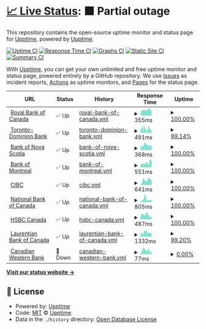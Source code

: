 # [📈 Live Status](https://ca.banks.downly.net): <!--live status--> **🟧 Partial outage**

This repository contains the open-source uptime monitor and status page for [Upptime](https://upptime.js.org), powered by [Upptime](https://github.com/upptime/upptime).

[![Uptime CI](https://github.com/Downly-Net/Downly/workflows/Uptime%20CI/badge.svg)](https://github.com/Downly-Net/Downly/actions?query=workflow%3A%22Uptime+CI%22)
[![Response Time CI](https://github.com/Downly-Net/Downly/workflows/Response%20Time%20CI/badge.svg)](https://github.com/Downly-Net/Downly/actions?query=workflow%3A%22Response+Time+CI%22)
[![Graphs CI](https://github.com/Downly-Net/Downly/workflows/Graphs%20CI/badge.svg)](https://github.com/Downly-Net/Downly/actions?query=workflow%3A%22Graphs+CI%22)
[![Static Site CI](https://github.com/Downly-Net/Downly/workflows/Static%20Site%20CI/badge.svg)](https://github.com/Downly-Net/Downly/actions?query=workflow%3A%22Static+Site+CI%22)
[![Summary CI](https://github.com/Downly-Net/Downly/workflows/Summary%20CI/badge.svg)](https://github.com/Downly-Net/Downly/actions?query=workflow%3A%22Summary+CI%22)

With [Upptime](https://upptime.js.org), you can get your own unlimited and free uptime monitor and status page, powered entirely by a GitHub repository. We use [Issues](https://github.com/upptime/upptime/issues) as incident reports, [Actions](https://github.com/Downly-Net/Downly/actions) as uptime monitors, and [Pages](https://ca.banks.downly.net) for the status page.

<!--start: status pages-->
<!-- This summary is generated by Upptime (https://github.com/upptime/upptime) -->
<!-- Do not edit this manually, your changes will be overwritten -->
<!-- prettier-ignore -->
| URL | Status | History | Response Time | Uptime |
| --- | ------ | ------- | ------------- | ------ |
| <img alt="" src="https://icons.duckduckgo.com/ip3/www.rbcroyalbank.com.ico" height="13"> [Royal Bank of Canada](https://www.rbcroyalbank.com) | ✅ Up | [royal-bank-of-canada.yml](https://github.com/Thexyz/Canadian-Banks-Monitoring/commits/HEAD/history/royal-bank-of-canada.yml) | <details><summary><img alt="Response time graph" src="./graphs/royal-bank-of-canada/response-time-week.png" height="20"> 355ms</summary><br><a href="https://ca.banks.downly.net/history/royal-bank-of-canada"><img alt="Response time 441" src="https://img.shields.io/endpoint?url=https%3A%2F%2Fraw.githubusercontent.com%2FThexyz%2FCanadian-Banks-Monitoring%2FHEAD%2Fapi%2Froyal-bank-of-canada%2Fresponse-time.json"></a><br><a href="https://ca.banks.downly.net/history/royal-bank-of-canada"><img alt="24-hour response time 257" src="https://img.shields.io/endpoint?url=https%3A%2F%2Fraw.githubusercontent.com%2FThexyz%2FCanadian-Banks-Monitoring%2FHEAD%2Fapi%2Froyal-bank-of-canada%2Fresponse-time-day.json"></a><br><a href="https://ca.banks.downly.net/history/royal-bank-of-canada"><img alt="7-day response time 355" src="https://img.shields.io/endpoint?url=https%3A%2F%2Fraw.githubusercontent.com%2FThexyz%2FCanadian-Banks-Monitoring%2FHEAD%2Fapi%2Froyal-bank-of-canada%2Fresponse-time-week.json"></a><br><a href="https://ca.banks.downly.net/history/royal-bank-of-canada"><img alt="30-day response time 464" src="https://img.shields.io/endpoint?url=https%3A%2F%2Fraw.githubusercontent.com%2FThexyz%2FCanadian-Banks-Monitoring%2FHEAD%2Fapi%2Froyal-bank-of-canada%2Fresponse-time-month.json"></a><br><a href="https://ca.banks.downly.net/history/royal-bank-of-canada"><img alt="1-year response time 441" src="https://img.shields.io/endpoint?url=https%3A%2F%2Fraw.githubusercontent.com%2FThexyz%2FCanadian-Banks-Monitoring%2FHEAD%2Fapi%2Froyal-bank-of-canada%2Fresponse-time-year.json"></a></details> | <details><summary><a href="https://ca.banks.downly.net/history/royal-bank-of-canada">100.00%</a></summary><a href="https://ca.banks.downly.net/history/royal-bank-of-canada"><img alt="All-time uptime 100.00%" src="https://img.shields.io/endpoint?url=https%3A%2F%2Fraw.githubusercontent.com%2FThexyz%2FCanadian-Banks-Monitoring%2FHEAD%2Fapi%2Froyal-bank-of-canada%2Fuptime.json"></a><br><a href="https://ca.banks.downly.net/history/royal-bank-of-canada"><img alt="24-hour uptime 100.00%" src="https://img.shields.io/endpoint?url=https%3A%2F%2Fraw.githubusercontent.com%2FThexyz%2FCanadian-Banks-Monitoring%2FHEAD%2Fapi%2Froyal-bank-of-canada%2Fuptime-day.json"></a><br><a href="https://ca.banks.downly.net/history/royal-bank-of-canada"><img alt="7-day uptime 100.00%" src="https://img.shields.io/endpoint?url=https%3A%2F%2Fraw.githubusercontent.com%2FThexyz%2FCanadian-Banks-Monitoring%2FHEAD%2Fapi%2Froyal-bank-of-canada%2Fuptime-week.json"></a><br><a href="https://ca.banks.downly.net/history/royal-bank-of-canada"><img alt="30-day uptime 100.00%" src="https://img.shields.io/endpoint?url=https%3A%2F%2Fraw.githubusercontent.com%2FThexyz%2FCanadian-Banks-Monitoring%2FHEAD%2Fapi%2Froyal-bank-of-canada%2Fuptime-month.json"></a><br><a href="https://ca.banks.downly.net/history/royal-bank-of-canada"><img alt="1-year uptime 100.00%" src="https://img.shields.io/endpoint?url=https%3A%2F%2Fraw.githubusercontent.com%2FThexyz%2FCanadian-Banks-Monitoring%2FHEAD%2Fapi%2Froyal-bank-of-canada%2Fuptime-year.json"></a></details>
| <img alt="" src="https://icons.duckduckgo.com/ip3/www.td.com.ico" height="13"> [Toronto-Dominion Bank](https://www.td.com) | ✅ Up | [toronto-dominion-bank.yml](https://github.com/Thexyz/Canadian-Banks-Monitoring/commits/HEAD/history/toronto-dominion-bank.yml) | <details><summary><img alt="Response time graph" src="./graphs/toronto-dominion-bank/response-time-week.png" height="20"> 491ms</summary><br><a href="https://ca.banks.downly.net/history/toronto-dominion-bank"><img alt="Response time 425" src="https://img.shields.io/endpoint?url=https%3A%2F%2Fraw.githubusercontent.com%2FThexyz%2FCanadian-Banks-Monitoring%2FHEAD%2Fapi%2Ftoronto-dominion-bank%2Fresponse-time.json"></a><br><a href="https://ca.banks.downly.net/history/toronto-dominion-bank"><img alt="24-hour response time 645" src="https://img.shields.io/endpoint?url=https%3A%2F%2Fraw.githubusercontent.com%2FThexyz%2FCanadian-Banks-Monitoring%2FHEAD%2Fapi%2Ftoronto-dominion-bank%2Fresponse-time-day.json"></a><br><a href="https://ca.banks.downly.net/history/toronto-dominion-bank"><img alt="7-day response time 491" src="https://img.shields.io/endpoint?url=https%3A%2F%2Fraw.githubusercontent.com%2FThexyz%2FCanadian-Banks-Monitoring%2FHEAD%2Fapi%2Ftoronto-dominion-bank%2Fresponse-time-week.json"></a><br><a href="https://ca.banks.downly.net/history/toronto-dominion-bank"><img alt="30-day response time 549" src="https://img.shields.io/endpoint?url=https%3A%2F%2Fraw.githubusercontent.com%2FThexyz%2FCanadian-Banks-Monitoring%2FHEAD%2Fapi%2Ftoronto-dominion-bank%2Fresponse-time-month.json"></a><br><a href="https://ca.banks.downly.net/history/toronto-dominion-bank"><img alt="1-year response time 425" src="https://img.shields.io/endpoint?url=https%3A%2F%2Fraw.githubusercontent.com%2FThexyz%2FCanadian-Banks-Monitoring%2FHEAD%2Fapi%2Ftoronto-dominion-bank%2Fresponse-time-year.json"></a></details> | <details><summary><a href="https://ca.banks.downly.net/history/toronto-dominion-bank">99.14%</a></summary><a href="https://ca.banks.downly.net/history/toronto-dominion-bank"><img alt="All-time uptime 99.89%" src="https://img.shields.io/endpoint?url=https%3A%2F%2Fraw.githubusercontent.com%2FThexyz%2FCanadian-Banks-Monitoring%2FHEAD%2Fapi%2Ftoronto-dominion-bank%2Fuptime.json"></a><br><a href="https://ca.banks.downly.net/history/toronto-dominion-bank"><img alt="24-hour uptime 100.00%" src="https://img.shields.io/endpoint?url=https%3A%2F%2Fraw.githubusercontent.com%2FThexyz%2FCanadian-Banks-Monitoring%2FHEAD%2Fapi%2Ftoronto-dominion-bank%2Fuptime-day.json"></a><br><a href="https://ca.banks.downly.net/history/toronto-dominion-bank"><img alt="7-day uptime 99.14%" src="https://img.shields.io/endpoint?url=https%3A%2F%2Fraw.githubusercontent.com%2FThexyz%2FCanadian-Banks-Monitoring%2FHEAD%2Fapi%2Ftoronto-dominion-bank%2Fuptime-week.json"></a><br><a href="https://ca.banks.downly.net/history/toronto-dominion-bank"><img alt="30-day uptime 99.76%" src="https://img.shields.io/endpoint?url=https%3A%2F%2Fraw.githubusercontent.com%2FThexyz%2FCanadian-Banks-Monitoring%2FHEAD%2Fapi%2Ftoronto-dominion-bank%2Fuptime-month.json"></a><br><a href="https://ca.banks.downly.net/history/toronto-dominion-bank"><img alt="1-year uptime 99.89%" src="https://img.shields.io/endpoint?url=https%3A%2F%2Fraw.githubusercontent.com%2FThexyz%2FCanadian-Banks-Monitoring%2FHEAD%2Fapi%2Ftoronto-dominion-bank%2Fuptime-year.json"></a></details>
| <img alt="" src="https://icons.duckduckgo.com/ip3/www.scotiabank.com.ico" height="13"> [Bank of Nova Scotia](https://www.scotiabank.com) | ✅ Up | [bank-of-nova-scotia.yml](https://github.com/Thexyz/Canadian-Banks-Monitoring/commits/HEAD/history/bank-of-nova-scotia.yml) | <details><summary><img alt="Response time graph" src="./graphs/bank-of-nova-scotia/response-time-week.png" height="20"> 368ms</summary><br><a href="https://ca.banks.downly.net/history/bank-of-nova-scotia"><img alt="Response time 444" src="https://img.shields.io/endpoint?url=https%3A%2F%2Fraw.githubusercontent.com%2FThexyz%2FCanadian-Banks-Monitoring%2FHEAD%2Fapi%2Fbank-of-nova-scotia%2Fresponse-time.json"></a><br><a href="https://ca.banks.downly.net/history/bank-of-nova-scotia"><img alt="24-hour response time 199" src="https://img.shields.io/endpoint?url=https%3A%2F%2Fraw.githubusercontent.com%2FThexyz%2FCanadian-Banks-Monitoring%2FHEAD%2Fapi%2Fbank-of-nova-scotia%2Fresponse-time-day.json"></a><br><a href="https://ca.banks.downly.net/history/bank-of-nova-scotia"><img alt="7-day response time 368" src="https://img.shields.io/endpoint?url=https%3A%2F%2Fraw.githubusercontent.com%2FThexyz%2FCanadian-Banks-Monitoring%2FHEAD%2Fapi%2Fbank-of-nova-scotia%2Fresponse-time-week.json"></a><br><a href="https://ca.banks.downly.net/history/bank-of-nova-scotia"><img alt="30-day response time 407" src="https://img.shields.io/endpoint?url=https%3A%2F%2Fraw.githubusercontent.com%2FThexyz%2FCanadian-Banks-Monitoring%2FHEAD%2Fapi%2Fbank-of-nova-scotia%2Fresponse-time-month.json"></a><br><a href="https://ca.banks.downly.net/history/bank-of-nova-scotia"><img alt="1-year response time 444" src="https://img.shields.io/endpoint?url=https%3A%2F%2Fraw.githubusercontent.com%2FThexyz%2FCanadian-Banks-Monitoring%2FHEAD%2Fapi%2Fbank-of-nova-scotia%2Fresponse-time-year.json"></a></details> | <details><summary><a href="https://ca.banks.downly.net/history/bank-of-nova-scotia">100.00%</a></summary><a href="https://ca.banks.downly.net/history/bank-of-nova-scotia"><img alt="All-time uptime 100.00%" src="https://img.shields.io/endpoint?url=https%3A%2F%2Fraw.githubusercontent.com%2FThexyz%2FCanadian-Banks-Monitoring%2FHEAD%2Fapi%2Fbank-of-nova-scotia%2Fuptime.json"></a><br><a href="https://ca.banks.downly.net/history/bank-of-nova-scotia"><img alt="24-hour uptime 100.00%" src="https://img.shields.io/endpoint?url=https%3A%2F%2Fraw.githubusercontent.com%2FThexyz%2FCanadian-Banks-Monitoring%2FHEAD%2Fapi%2Fbank-of-nova-scotia%2Fuptime-day.json"></a><br><a href="https://ca.banks.downly.net/history/bank-of-nova-scotia"><img alt="7-day uptime 100.00%" src="https://img.shields.io/endpoint?url=https%3A%2F%2Fraw.githubusercontent.com%2FThexyz%2FCanadian-Banks-Monitoring%2FHEAD%2Fapi%2Fbank-of-nova-scotia%2Fuptime-week.json"></a><br><a href="https://ca.banks.downly.net/history/bank-of-nova-scotia"><img alt="30-day uptime 100.00%" src="https://img.shields.io/endpoint?url=https%3A%2F%2Fraw.githubusercontent.com%2FThexyz%2FCanadian-Banks-Monitoring%2FHEAD%2Fapi%2Fbank-of-nova-scotia%2Fuptime-month.json"></a><br><a href="https://ca.banks.downly.net/history/bank-of-nova-scotia"><img alt="1-year uptime 100.00%" src="https://img.shields.io/endpoint?url=https%3A%2F%2Fraw.githubusercontent.com%2FThexyz%2FCanadian-Banks-Monitoring%2FHEAD%2Fapi%2Fbank-of-nova-scotia%2Fuptime-year.json"></a></details>
| <img alt="" src="https://icons.duckduckgo.com/ip3/www.bmo.com.ico" height="13"> [Bank of Montreal](https://www.bmo.com) | ✅ Up | [bank-of-montreal.yml](https://github.com/Thexyz/Canadian-Banks-Monitoring/commits/HEAD/history/bank-of-montreal.yml) | <details><summary><img alt="Response time graph" src="./graphs/bank-of-montreal/response-time-week.png" height="20"> 551ms</summary><br><a href="https://ca.banks.downly.net/history/bank-of-montreal"><img alt="Response time 681" src="https://img.shields.io/endpoint?url=https%3A%2F%2Fraw.githubusercontent.com%2FThexyz%2FCanadian-Banks-Monitoring%2FHEAD%2Fapi%2Fbank-of-montreal%2Fresponse-time.json"></a><br><a href="https://ca.banks.downly.net/history/bank-of-montreal"><img alt="24-hour response time 476" src="https://img.shields.io/endpoint?url=https%3A%2F%2Fraw.githubusercontent.com%2FThexyz%2FCanadian-Banks-Monitoring%2FHEAD%2Fapi%2Fbank-of-montreal%2Fresponse-time-day.json"></a><br><a href="https://ca.banks.downly.net/history/bank-of-montreal"><img alt="7-day response time 551" src="https://img.shields.io/endpoint?url=https%3A%2F%2Fraw.githubusercontent.com%2FThexyz%2FCanadian-Banks-Monitoring%2FHEAD%2Fapi%2Fbank-of-montreal%2Fresponse-time-week.json"></a><br><a href="https://ca.banks.downly.net/history/bank-of-montreal"><img alt="30-day response time 676" src="https://img.shields.io/endpoint?url=https%3A%2F%2Fraw.githubusercontent.com%2FThexyz%2FCanadian-Banks-Monitoring%2FHEAD%2Fapi%2Fbank-of-montreal%2Fresponse-time-month.json"></a><br><a href="https://ca.banks.downly.net/history/bank-of-montreal"><img alt="1-year response time 681" src="https://img.shields.io/endpoint?url=https%3A%2F%2Fraw.githubusercontent.com%2FThexyz%2FCanadian-Banks-Monitoring%2FHEAD%2Fapi%2Fbank-of-montreal%2Fresponse-time-year.json"></a></details> | <details><summary><a href="https://ca.banks.downly.net/history/bank-of-montreal">100.00%</a></summary><a href="https://ca.banks.downly.net/history/bank-of-montreal"><img alt="All-time uptime 100.00%" src="https://img.shields.io/endpoint?url=https%3A%2F%2Fraw.githubusercontent.com%2FThexyz%2FCanadian-Banks-Monitoring%2FHEAD%2Fapi%2Fbank-of-montreal%2Fuptime.json"></a><br><a href="https://ca.banks.downly.net/history/bank-of-montreal"><img alt="24-hour uptime 100.00%" src="https://img.shields.io/endpoint?url=https%3A%2F%2Fraw.githubusercontent.com%2FThexyz%2FCanadian-Banks-Monitoring%2FHEAD%2Fapi%2Fbank-of-montreal%2Fuptime-day.json"></a><br><a href="https://ca.banks.downly.net/history/bank-of-montreal"><img alt="7-day uptime 100.00%" src="https://img.shields.io/endpoint?url=https%3A%2F%2Fraw.githubusercontent.com%2FThexyz%2FCanadian-Banks-Monitoring%2FHEAD%2Fapi%2Fbank-of-montreal%2Fuptime-week.json"></a><br><a href="https://ca.banks.downly.net/history/bank-of-montreal"><img alt="30-day uptime 100.00%" src="https://img.shields.io/endpoint?url=https%3A%2F%2Fraw.githubusercontent.com%2FThexyz%2FCanadian-Banks-Monitoring%2FHEAD%2Fapi%2Fbank-of-montreal%2Fuptime-month.json"></a><br><a href="https://ca.banks.downly.net/history/bank-of-montreal"><img alt="1-year uptime 100.00%" src="https://img.shields.io/endpoint?url=https%3A%2F%2Fraw.githubusercontent.com%2FThexyz%2FCanadian-Banks-Monitoring%2FHEAD%2Fapi%2Fbank-of-montreal%2Fuptime-year.json"></a></details>
| <img alt="" src="https://icons.duckduckgo.com/ip3/www.cibc.com.ico" height="13"> [CIBC](https://www.cibc.com) | ✅ Up | [cibc.yml](https://github.com/Thexyz/Canadian-Banks-Monitoring/commits/HEAD/history/cibc.yml) | <details><summary><img alt="Response time graph" src="./graphs/cibc/response-time-week.png" height="20"> 641ms</summary><br><a href="https://ca.banks.downly.net/history/cibc"><img alt="Response time 628" src="https://img.shields.io/endpoint?url=https%3A%2F%2Fraw.githubusercontent.com%2FThexyz%2FCanadian-Banks-Monitoring%2FHEAD%2Fapi%2Fcibc%2Fresponse-time.json"></a><br><a href="https://ca.banks.downly.net/history/cibc"><img alt="24-hour response time 304" src="https://img.shields.io/endpoint?url=https%3A%2F%2Fraw.githubusercontent.com%2FThexyz%2FCanadian-Banks-Monitoring%2FHEAD%2Fapi%2Fcibc%2Fresponse-time-day.json"></a><br><a href="https://ca.banks.downly.net/history/cibc"><img alt="7-day response time 641" src="https://img.shields.io/endpoint?url=https%3A%2F%2Fraw.githubusercontent.com%2FThexyz%2FCanadian-Banks-Monitoring%2FHEAD%2Fapi%2Fcibc%2Fresponse-time-week.json"></a><br><a href="https://ca.banks.downly.net/history/cibc"><img alt="30-day response time 571" src="https://img.shields.io/endpoint?url=https%3A%2F%2Fraw.githubusercontent.com%2FThexyz%2FCanadian-Banks-Monitoring%2FHEAD%2Fapi%2Fcibc%2Fresponse-time-month.json"></a><br><a href="https://ca.banks.downly.net/history/cibc"><img alt="1-year response time 628" src="https://img.shields.io/endpoint?url=https%3A%2F%2Fraw.githubusercontent.com%2FThexyz%2FCanadian-Banks-Monitoring%2FHEAD%2Fapi%2Fcibc%2Fresponse-time-year.json"></a></details> | <details><summary><a href="https://ca.banks.downly.net/history/cibc">100.00%</a></summary><a href="https://ca.banks.downly.net/history/cibc"><img alt="All-time uptime 100.00%" src="https://img.shields.io/endpoint?url=https%3A%2F%2Fraw.githubusercontent.com%2FThexyz%2FCanadian-Banks-Monitoring%2FHEAD%2Fapi%2Fcibc%2Fuptime.json"></a><br><a href="https://ca.banks.downly.net/history/cibc"><img alt="24-hour uptime 100.00%" src="https://img.shields.io/endpoint?url=https%3A%2F%2Fraw.githubusercontent.com%2FThexyz%2FCanadian-Banks-Monitoring%2FHEAD%2Fapi%2Fcibc%2Fuptime-day.json"></a><br><a href="https://ca.banks.downly.net/history/cibc"><img alt="7-day uptime 100.00%" src="https://img.shields.io/endpoint?url=https%3A%2F%2Fraw.githubusercontent.com%2FThexyz%2FCanadian-Banks-Monitoring%2FHEAD%2Fapi%2Fcibc%2Fuptime-week.json"></a><br><a href="https://ca.banks.downly.net/history/cibc"><img alt="30-day uptime 100.00%" src="https://img.shields.io/endpoint?url=https%3A%2F%2Fraw.githubusercontent.com%2FThexyz%2FCanadian-Banks-Monitoring%2FHEAD%2Fapi%2Fcibc%2Fuptime-month.json"></a><br><a href="https://ca.banks.downly.net/history/cibc"><img alt="1-year uptime 100.00%" src="https://img.shields.io/endpoint?url=https%3A%2F%2Fraw.githubusercontent.com%2FThexyz%2FCanadian-Banks-Monitoring%2FHEAD%2Fapi%2Fcibc%2Fuptime-year.json"></a></details>
| <img alt="" src="https://icons.duckduckgo.com/ip3/www.nbc.ca.ico" height="13"> [National Bank of Canada](https://www.nbc.ca) | ✅ Up | [national-bank-of-canada.yml](https://github.com/Thexyz/Canadian-Banks-Monitoring/commits/HEAD/history/national-bank-of-canada.yml) | <details><summary><img alt="Response time graph" src="./graphs/national-bank-of-canada/response-time-week.png" height="20"> 805ms</summary><br><a href="https://ca.banks.downly.net/history/national-bank-of-canada"><img alt="Response time 592" src="https://img.shields.io/endpoint?url=https%3A%2F%2Fraw.githubusercontent.com%2FThexyz%2FCanadian-Banks-Monitoring%2FHEAD%2Fapi%2Fnational-bank-of-canada%2Fresponse-time.json"></a><br><a href="https://ca.banks.downly.net/history/national-bank-of-canada"><img alt="24-hour response time 856" src="https://img.shields.io/endpoint?url=https%3A%2F%2Fraw.githubusercontent.com%2FThexyz%2FCanadian-Banks-Monitoring%2FHEAD%2Fapi%2Fnational-bank-of-canada%2Fresponse-time-day.json"></a><br><a href="https://ca.banks.downly.net/history/national-bank-of-canada"><img alt="7-day response time 805" src="https://img.shields.io/endpoint?url=https%3A%2F%2Fraw.githubusercontent.com%2FThexyz%2FCanadian-Banks-Monitoring%2FHEAD%2Fapi%2Fnational-bank-of-canada%2Fresponse-time-week.json"></a><br><a href="https://ca.banks.downly.net/history/national-bank-of-canada"><img alt="30-day response time 596" src="https://img.shields.io/endpoint?url=https%3A%2F%2Fraw.githubusercontent.com%2FThexyz%2FCanadian-Banks-Monitoring%2FHEAD%2Fapi%2Fnational-bank-of-canada%2Fresponse-time-month.json"></a><br><a href="https://ca.banks.downly.net/history/national-bank-of-canada"><img alt="1-year response time 592" src="https://img.shields.io/endpoint?url=https%3A%2F%2Fraw.githubusercontent.com%2FThexyz%2FCanadian-Banks-Monitoring%2FHEAD%2Fapi%2Fnational-bank-of-canada%2Fresponse-time-year.json"></a></details> | <details><summary><a href="https://ca.banks.downly.net/history/national-bank-of-canada">100.00%</a></summary><a href="https://ca.banks.downly.net/history/national-bank-of-canada"><img alt="All-time uptime 100.00%" src="https://img.shields.io/endpoint?url=https%3A%2F%2Fraw.githubusercontent.com%2FThexyz%2FCanadian-Banks-Monitoring%2FHEAD%2Fapi%2Fnational-bank-of-canada%2Fuptime.json"></a><br><a href="https://ca.banks.downly.net/history/national-bank-of-canada"><img alt="24-hour uptime 100.00%" src="https://img.shields.io/endpoint?url=https%3A%2F%2Fraw.githubusercontent.com%2FThexyz%2FCanadian-Banks-Monitoring%2FHEAD%2Fapi%2Fnational-bank-of-canada%2Fuptime-day.json"></a><br><a href="https://ca.banks.downly.net/history/national-bank-of-canada"><img alt="7-day uptime 100.00%" src="https://img.shields.io/endpoint?url=https%3A%2F%2Fraw.githubusercontent.com%2FThexyz%2FCanadian-Banks-Monitoring%2FHEAD%2Fapi%2Fnational-bank-of-canada%2Fuptime-week.json"></a><br><a href="https://ca.banks.downly.net/history/national-bank-of-canada"><img alt="30-day uptime 100.00%" src="https://img.shields.io/endpoint?url=https%3A%2F%2Fraw.githubusercontent.com%2FThexyz%2FCanadian-Banks-Monitoring%2FHEAD%2Fapi%2Fnational-bank-of-canada%2Fuptime-month.json"></a><br><a href="https://ca.banks.downly.net/history/national-bank-of-canada"><img alt="1-year uptime 100.00%" src="https://img.shields.io/endpoint?url=https%3A%2F%2Fraw.githubusercontent.com%2FThexyz%2FCanadian-Banks-Monitoring%2FHEAD%2Fapi%2Fnational-bank-of-canada%2Fuptime-year.json"></a></details>
| <img alt="" src="https://icons.duckduckgo.com/ip3/www.hsbc.ca.ico" height="13"> [HSBC Canada](https://www.hsbc.ca) | ✅ Up | [hsbc-canada.yml](https://github.com/Thexyz/Canadian-Banks-Monitoring/commits/HEAD/history/hsbc-canada.yml) | <details><summary><img alt="Response time graph" src="./graphs/hsbc-canada/response-time-week.png" height="20"> 487ms</summary><br><a href="https://ca.banks.downly.net/history/hsbc-canada"><img alt="Response time 438" src="https://img.shields.io/endpoint?url=https%3A%2F%2Fraw.githubusercontent.com%2FThexyz%2FCanadian-Banks-Monitoring%2FHEAD%2Fapi%2Fhsbc-canada%2Fresponse-time.json"></a><br><a href="https://ca.banks.downly.net/history/hsbc-canada"><img alt="24-hour response time 368" src="https://img.shields.io/endpoint?url=https%3A%2F%2Fraw.githubusercontent.com%2FThexyz%2FCanadian-Banks-Monitoring%2FHEAD%2Fapi%2Fhsbc-canada%2Fresponse-time-day.json"></a><br><a href="https://ca.banks.downly.net/history/hsbc-canada"><img alt="7-day response time 487" src="https://img.shields.io/endpoint?url=https%3A%2F%2Fraw.githubusercontent.com%2FThexyz%2FCanadian-Banks-Monitoring%2FHEAD%2Fapi%2Fhsbc-canada%2Fresponse-time-week.json"></a><br><a href="https://ca.banks.downly.net/history/hsbc-canada"><img alt="30-day response time 481" src="https://img.shields.io/endpoint?url=https%3A%2F%2Fraw.githubusercontent.com%2FThexyz%2FCanadian-Banks-Monitoring%2FHEAD%2Fapi%2Fhsbc-canada%2Fresponse-time-month.json"></a><br><a href="https://ca.banks.downly.net/history/hsbc-canada"><img alt="1-year response time 438" src="https://img.shields.io/endpoint?url=https%3A%2F%2Fraw.githubusercontent.com%2FThexyz%2FCanadian-Banks-Monitoring%2FHEAD%2Fapi%2Fhsbc-canada%2Fresponse-time-year.json"></a></details> | <details><summary><a href="https://ca.banks.downly.net/history/hsbc-canada">100.00%</a></summary><a href="https://ca.banks.downly.net/history/hsbc-canada"><img alt="All-time uptime 100.00%" src="https://img.shields.io/endpoint?url=https%3A%2F%2Fraw.githubusercontent.com%2FThexyz%2FCanadian-Banks-Monitoring%2FHEAD%2Fapi%2Fhsbc-canada%2Fuptime.json"></a><br><a href="https://ca.banks.downly.net/history/hsbc-canada"><img alt="24-hour uptime 100.00%" src="https://img.shields.io/endpoint?url=https%3A%2F%2Fraw.githubusercontent.com%2FThexyz%2FCanadian-Banks-Monitoring%2FHEAD%2Fapi%2Fhsbc-canada%2Fuptime-day.json"></a><br><a href="https://ca.banks.downly.net/history/hsbc-canada"><img alt="7-day uptime 100.00%" src="https://img.shields.io/endpoint?url=https%3A%2F%2Fraw.githubusercontent.com%2FThexyz%2FCanadian-Banks-Monitoring%2FHEAD%2Fapi%2Fhsbc-canada%2Fuptime-week.json"></a><br><a href="https://ca.banks.downly.net/history/hsbc-canada"><img alt="30-day uptime 100.00%" src="https://img.shields.io/endpoint?url=https%3A%2F%2Fraw.githubusercontent.com%2FThexyz%2FCanadian-Banks-Monitoring%2FHEAD%2Fapi%2Fhsbc-canada%2Fuptime-month.json"></a><br><a href="https://ca.banks.downly.net/history/hsbc-canada"><img alt="1-year uptime 100.00%" src="https://img.shields.io/endpoint?url=https%3A%2F%2Fraw.githubusercontent.com%2FThexyz%2FCanadian-Banks-Monitoring%2FHEAD%2Fapi%2Fhsbc-canada%2Fuptime-year.json"></a></details>
| <img alt="" src="https://icons.duckduckgo.com/ip3/www.laurentianbank.ca.ico" height="13"> [Laurentian Bank of Canada](https://www.laurentianbank.ca) | ✅ Up | [laurentian-bank-of-canada.yml](https://github.com/Thexyz/Canadian-Banks-Monitoring/commits/HEAD/history/laurentian-bank-of-canada.yml) | <details><summary><img alt="Response time graph" src="./graphs/laurentian-bank-of-canada/response-time-week.png" height="20"> 1332ms</summary><br><a href="https://ca.banks.downly.net/history/laurentian-bank-of-canada"><img alt="Response time 1081" src="https://img.shields.io/endpoint?url=https%3A%2F%2Fraw.githubusercontent.com%2FThexyz%2FCanadian-Banks-Monitoring%2FHEAD%2Fapi%2Flaurentian-bank-of-canada%2Fresponse-time.json"></a><br><a href="https://ca.banks.downly.net/history/laurentian-bank-of-canada"><img alt="24-hour response time 1298" src="https://img.shields.io/endpoint?url=https%3A%2F%2Fraw.githubusercontent.com%2FThexyz%2FCanadian-Banks-Monitoring%2FHEAD%2Fapi%2Flaurentian-bank-of-canada%2Fresponse-time-day.json"></a><br><a href="https://ca.banks.downly.net/history/laurentian-bank-of-canada"><img alt="7-day response time 1332" src="https://img.shields.io/endpoint?url=https%3A%2F%2Fraw.githubusercontent.com%2FThexyz%2FCanadian-Banks-Monitoring%2FHEAD%2Fapi%2Flaurentian-bank-of-canada%2Fresponse-time-week.json"></a><br><a href="https://ca.banks.downly.net/history/laurentian-bank-of-canada"><img alt="30-day response time 1227" src="https://img.shields.io/endpoint?url=https%3A%2F%2Fraw.githubusercontent.com%2FThexyz%2FCanadian-Banks-Monitoring%2FHEAD%2Fapi%2Flaurentian-bank-of-canada%2Fresponse-time-month.json"></a><br><a href="https://ca.banks.downly.net/history/laurentian-bank-of-canada"><img alt="1-year response time 1081" src="https://img.shields.io/endpoint?url=https%3A%2F%2Fraw.githubusercontent.com%2FThexyz%2FCanadian-Banks-Monitoring%2FHEAD%2Fapi%2Flaurentian-bank-of-canada%2Fresponse-time-year.json"></a></details> | <details><summary><a href="https://ca.banks.downly.net/history/laurentian-bank-of-canada">99.20%</a></summary><a href="https://ca.banks.downly.net/history/laurentian-bank-of-canada"><img alt="All-time uptime 99.92%" src="https://img.shields.io/endpoint?url=https%3A%2F%2Fraw.githubusercontent.com%2FThexyz%2FCanadian-Banks-Monitoring%2FHEAD%2Fapi%2Flaurentian-bank-of-canada%2Fuptime.json"></a><br><a href="https://ca.banks.downly.net/history/laurentian-bank-of-canada"><img alt="24-hour uptime 97.43%" src="https://img.shields.io/endpoint?url=https%3A%2F%2Fraw.githubusercontent.com%2FThexyz%2FCanadian-Banks-Monitoring%2FHEAD%2Fapi%2Flaurentian-bank-of-canada%2Fuptime-day.json"></a><br><a href="https://ca.banks.downly.net/history/laurentian-bank-of-canada"><img alt="7-day uptime 99.20%" src="https://img.shields.io/endpoint?url=https%3A%2F%2Fraw.githubusercontent.com%2FThexyz%2FCanadian-Banks-Monitoring%2FHEAD%2Fapi%2Flaurentian-bank-of-canada%2Fuptime-week.json"></a><br><a href="https://ca.banks.downly.net/history/laurentian-bank-of-canada"><img alt="30-day uptime 99.82%" src="https://img.shields.io/endpoint?url=https%3A%2F%2Fraw.githubusercontent.com%2FThexyz%2FCanadian-Banks-Monitoring%2FHEAD%2Fapi%2Flaurentian-bank-of-canada%2Fuptime-month.json"></a><br><a href="https://ca.banks.downly.net/history/laurentian-bank-of-canada"><img alt="1-year uptime 99.92%" src="https://img.shields.io/endpoint?url=https%3A%2F%2Fraw.githubusercontent.com%2FThexyz%2FCanadian-Banks-Monitoring%2FHEAD%2Fapi%2Flaurentian-bank-of-canada%2Fuptime-year.json"></a></details>
| <img alt="" src="https://icons.duckduckgo.com/ip3/www.cwbank.com.ico" height="13"> [Canadian Western Bank](https://www.cwbank.com) | 🚨 Down | [canadian-western-bank.yml](https://github.com/Thexyz/Canadian-Banks-Monitoring/commits/HEAD/history/canadian-western-bank.yml) | <details><summary><img alt="Response time graph" src="./graphs/canadian-western-bank/response-time-week.png" height="20"> 77ms</summary><br><a href="https://ca.banks.downly.net/history/canadian-western-bank"><img alt="Response time 98" src="https://img.shields.io/endpoint?url=https%3A%2F%2Fraw.githubusercontent.com%2FThexyz%2FCanadian-Banks-Monitoring%2FHEAD%2Fapi%2Fcanadian-western-bank%2Fresponse-time.json"></a><br><a href="https://ca.banks.downly.net/history/canadian-western-bank"><img alt="24-hour response time 89" src="https://img.shields.io/endpoint?url=https%3A%2F%2Fraw.githubusercontent.com%2FThexyz%2FCanadian-Banks-Monitoring%2FHEAD%2Fapi%2Fcanadian-western-bank%2Fresponse-time-day.json"></a><br><a href="https://ca.banks.downly.net/history/canadian-western-bank"><img alt="7-day response time 77" src="https://img.shields.io/endpoint?url=https%3A%2F%2Fraw.githubusercontent.com%2FThexyz%2FCanadian-Banks-Monitoring%2FHEAD%2Fapi%2Fcanadian-western-bank%2Fresponse-time-week.json"></a><br><a href="https://ca.banks.downly.net/history/canadian-western-bank"><img alt="30-day response time 80" src="https://img.shields.io/endpoint?url=https%3A%2F%2Fraw.githubusercontent.com%2FThexyz%2FCanadian-Banks-Monitoring%2FHEAD%2Fapi%2Fcanadian-western-bank%2Fresponse-time-month.json"></a><br><a href="https://ca.banks.downly.net/history/canadian-western-bank"><img alt="1-year response time 98" src="https://img.shields.io/endpoint?url=https%3A%2F%2Fraw.githubusercontent.com%2FThexyz%2FCanadian-Banks-Monitoring%2FHEAD%2Fapi%2Fcanadian-western-bank%2Fresponse-time-year.json"></a></details> | <details><summary><a href="https://ca.banks.downly.net/history/canadian-western-bank">0.00%</a></summary><a href="https://ca.banks.downly.net/history/canadian-western-bank"><img alt="All-time uptime 0.15%" src="https://img.shields.io/endpoint?url=https%3A%2F%2Fraw.githubusercontent.com%2FThexyz%2FCanadian-Banks-Monitoring%2FHEAD%2Fapi%2Fcanadian-western-bank%2Fuptime.json"></a><br><a href="https://ca.banks.downly.net/history/canadian-western-bank"><img alt="24-hour uptime 0.00%" src="https://img.shields.io/endpoint?url=https%3A%2F%2Fraw.githubusercontent.com%2FThexyz%2FCanadian-Banks-Monitoring%2FHEAD%2Fapi%2Fcanadian-western-bank%2Fuptime-day.json"></a><br><a href="https://ca.banks.downly.net/history/canadian-western-bank"><img alt="7-day uptime 0.00%" src="https://img.shields.io/endpoint?url=https%3A%2F%2Fraw.githubusercontent.com%2FThexyz%2FCanadian-Banks-Monitoring%2FHEAD%2Fapi%2Fcanadian-western-bank%2Fuptime-week.json"></a><br><a href="https://ca.banks.downly.net/history/canadian-western-bank"><img alt="30-day uptime 0.00%" src="https://img.shields.io/endpoint?url=https%3A%2F%2Fraw.githubusercontent.com%2FThexyz%2FCanadian-Banks-Monitoring%2FHEAD%2Fapi%2Fcanadian-western-bank%2Fuptime-month.json"></a><br><a href="https://ca.banks.downly.net/history/canadian-western-bank"><img alt="1-year uptime 0.15%" src="https://img.shields.io/endpoint?url=https%3A%2F%2Fraw.githubusercontent.com%2FThexyz%2FCanadian-Banks-Monitoring%2FHEAD%2Fapi%2Fcanadian-western-bank%2Fuptime-year.json"></a></details>

<!--end: status pages-->

[**Visit our status website →**](https://ca.banks.downly.net)

## 📄 License

- Powered by: [Upptime](https://github.com/upptime/upptime)
- Code: [MIT](./LICENSE) © [Upptime](https://upptime.js.org)
- Data in the `./history` directory: [Open Database License](https://opendatacommons.org/licenses/odbl/1-0/)
